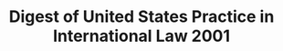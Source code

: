 ---
layout: wrapper_text
category: datasets

# Basic
identifier: "100,688"
title: "Digest of United States Practice in International Law 2001"
describedBy: "http://www.state.gov/documents/organization/139600.pdf"
description: "The Office of the Legal Adviser publishes the annual Digest of United States Practice in International Law to provide the public with a historical record of the views and practice of the Government of the United States in public and private international law. \"In his introduction to the 2001 volume, then Legal Adviser William H. Taft IV stated in part: \"2001 will likely prove to have been a watershed in the development of international law. In this field, as in so many other ways, the tragic, traumatic events of September 11 altered the landscape of U.S. practice. Issues of use of force, self-defense, and counter-terrorism, which have always been important, have posed unforeseen challenges in unanticipated contexts. Policy makers have been confronted by new questions related to humanitarian law, the law of war, and international criminal law. The various domestic and international responses to terrorism, including economic and trade sanctions, the freezing and seizing of assets, claims for compensation, and civil litigation, have each generated new and unique problems, to which the legal responses continue to develop. \"At the same time, 2001 witnessed many other significant developments not directly related to the events of September 11, both through United States participation in international fora and developments in the application of international law in the United States. These cover the full range of topics in international legal practice, from treaties to consular affairs, the environment, and private international law. . . .\""
programCode:
  - "014:003"
bureauCode:
  - "014:00"

# Dates
modified: "2005-01-01"

# POC
poc:
  type: "vcard:Contact"
  fn: "Guymon, CarrieLyn"
  hasEmail: "mailto:GuymonCD@state.gov"

# Publisher
publisher:
  type: "org:Organization"
  name: "U.S. Department of State"

# Spatiotemporal
spatial: "US"
temporal: "2001-01-01T00:00:01Z/2001-12-31T23:59:59Z"

# Distribution
distribution:
  - type: "dcat:Distribution"
    downloadURL: "http://www.state.gov/documents/organization/139600.pdf"
    mediaType: "application/pdf"
  - type: "dcat:Distribution"
    accessURL: "http://www.state.gov/documents/organization/139600.pdf"
    format: "pdf"

# Keywords
keyword:
  - "-"
---
